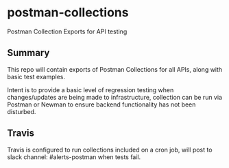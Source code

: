 # postman-collections
Postman Collection Exports for API testing

## Summary

This repo will contain exports of Postman Collections for all APIs, along with basic test examples.

Intent is to provide a basic level of regression testing when changes/updates are being made to infrastructure, collection can be run via Postman or Newman to ensure backend functionality has not been disturbed.


## Travis

Travis is configured to run collections included on a cron job, will post to slack channel: #alerts-postman when tests fail.
